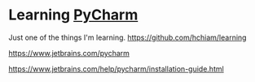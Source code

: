 # Learning [PyCharm](https://www.jetbrains.com/pycharm/)

Just one of the things I'm learning. https://github.com/hchiam/learning

https://www.jetbrains.com/pycharm

https://www.jetbrains.com/help/pycharm/installation-guide.html
